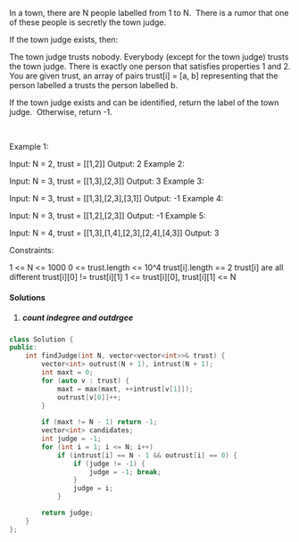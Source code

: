 In a town, there are N people labelled from 1 to N.  There is a rumor that one of these people is secretly the town judge.

If the town judge exists, then:

The town judge trusts nobody.
Everybody (except for the town judge) trusts the town judge.
There is exactly one person that satisfies properties 1 and 2.
You are given trust, an array of pairs trust[i] = [a, b] representing that the person labelled a trusts the person labelled b.

If the town judge exists and can be identified, return the label of the town judge.  Otherwise, return -1.

 

Example 1:

Input: N = 2, trust = [[1,2]]
Output: 2
Example 2:

Input: N = 3, trust = [[1,3],[2,3]]
Output: 3
Example 3:

Input: N = 3, trust = [[1,3],[2,3],[3,1]]
Output: -1
Example 4:

Input: N = 3, trust = [[1,2],[2,3]]
Output: -1
Example 5:

Input: N = 4, trust = [[1,3],[1,4],[2,3],[2,4],[4,3]]
Output: 3
 

Constraints:

1 <= N <= 1000
0 <= trust.length <= 10^4
trust[i].length == 2
trust[i] are all different
trust[i][0] != trust[i][1]
1 <= trust[i][0], trust[i][1] <= N

#### Solutions

1. ##### count indegree and outdrgee

```cpp
class Solution {
public:
    int findJudge(int N, vector<vector<int>>& trust) {
        vector<int> outrust(N + 1), intrust(N + 1);
        int maxt = 0;
        for (auto v : trust) {
            maxt = max(maxt, ++intrust[v[1]]);
            outrust[v[0]]++;
        }
        
        if (maxt != N - 1) return -1;
        vector<int> candidates;
        int judge = -1;
        for (int i = 1; i <= N; i++)
            if (intrust[i] == N - 1 && outrust[i] == 0) {
                if (judge != -1) {
                    judge = -1; break;
                }
                judge = i;
            }

        return judge;
    }
};
```